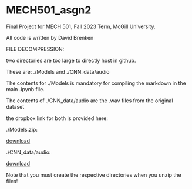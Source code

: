 # MECH501_asgn2

Final Project for MECH 501, Fall 2023 Term, McGill University.

All code is written by David Brenken

FILE DECOMPRESSION:

two directories are too large to directly host in github.

These are: ./Models and ./CNN_data/audio

The contents for ./Models is mandatory for compiling the markdown in the main .ipynb file.

The contents of ./CNN_data/audio are the .wav files from the original dataset

the dropbox link for both is provided here:

./Models.zip:

[download](https://www.dropbox.com/scl/fi/rmsx8o6h5xr275pbkq1i8/Models.zip?rlkey=m18fsm1yprw1u96y0buwde3yd&dl=0)

./CNN_data/audio:

[download](https://www.dropbox.com/scl/fi/7wmpcsratspawm37inn2d/audio.zip?rlkey=ualdm82ee1akkxgrimsuex4zr&dl=0)

Note that you must create the respective directories when you unzip the files!
